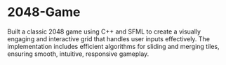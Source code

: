 # 2048-Game
 
Built a classic 2048 game using C++ and SFML to create a visually engaging and interactive grid that handles user inputs effectively.
The implementation includes efficient algorithms for sliding and merging tiles, ensuring smooth, intuitive, responsive gameplay.
